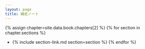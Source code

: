 ```yaml
---
layout: page
title: 補足ノート
---
```


{% assign chapter=site.data.book.chapters[2] %}
{% for section in chapter.sections %}
- {% include section-link.md section=section %}
{% endfor %}